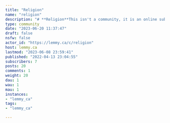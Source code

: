 ```yaml
---
title: "Religion" 
name: "religion"
description: "# **Religion**This isn't a community, it is an online sub-forum.Struggle to learn.Teach wisdom through example.Hope to realize that you are wrong.Anti-social perspectives will be socialized with less."
type: community
date: "2023-06-20 11:37:47"
draft: false
nsfw: false
actor_id: "https://lemmy.ca/c/religion"
host: lemmy.ca
lastmod: "2023-06-08 23:59:41"
published: "2022-04-13 23:04:55"
subscribers: 7
posts: 20
comments: 1
weight: 20
dau: 1
wau: 1
mau: 1
instances:
- "lemmy_ca"
tags: 
- "lemmy_ca"

---
```

